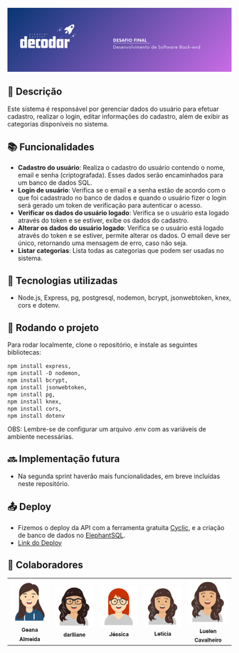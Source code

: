 ![decordar banner](img/decodar-readme.png)


## :memo: Descrição
Este sistema é responsável por gerenciar dados do usuário para efetuar cadastro, realizar o login, editar informações do cadastro, além de exibir as categorias disponíveis no sistema.

## :books: Funcionalidades
* <b>Cadastro do usuário</b>: Realiza o cadastro do usuário contendo o nome, email e senha (criptografada). Esses dados serão encaminhados para um banco de dados SQL.
* <b>Login de usuário</b>: Verifica se o email e a senha estão de acordo com o que foi cadastrado no banco de dados e quando o usuário fizer o login será gerado um token de verificação para autenticar o acesso.
* <b>Verificar os dados do usuário logado</b>: Verifica se o usuário esta logado através do token e se estiver, exibe os dados do cadastro.
* <b>Alterar os dados do usuário logado</b>: Verifica se o usuário está logado através do token e se estiver, permite alterar os dados. O email deve ser único, retornando uma mensagem de erro, caso não seja.
* <b>Listar categorias</b>: Lista todas as categorias que podem ser usadas no sistema.
## :wrench: Tecnologias utilizadas
* Node.js, Express, pg, postgresql, nodemon, bcrypt, jsonwebtoken, knex, cors e dotenv.

## :rocket: Rodando o projeto
Para rodar localmente, clone o repositório, e instale as seguintes bibliotecas:
```
npm install express,
npm install -D nodemon,
npm install bcrypt,
npm install jsonwebtoken,
npm install pg,
npm install knex,
npm install cors,
npm install dotenv

```
OBS: Lembre-se de configurar um arquivo .env com as variáveis de ambiente necessárias.

## :soon: Implementação futura
* Na segunda sprint haverão mais funcionalidades, em breve incluídas neste repositório.

## :outbox_tray: Deploy
* Fizemos o deploy da API com a ferramenta gratuita [Cyclic](https://www.cyclic.sh/), e a criação de banco de dados no [ElephantSQL](https://www.elephantsql.com/).
* [Link do Deploy](https://doubtful-cyan-harp-seal.cyclic.app/)

## :handshake: Colaboradores
<table>
  <tr align="center">
   <td>
      <a href="http://github.com/Geana-Almeida">
        <img src="img/geana.png" width="100px;" alt="Foto da Geana Almeida"/><br>
        <sub>
          <b>Geana Almeida</b>
        </sub>
      </a>
    </td>
    <td align="center">
      <a href="http://github.com/Darllisouza">
        <img src="img/darli.png" width="100px;" alt="Foto da darlliane"/><br>
        <sub>
          <b>darlliane</b>
        </sub>
      </a>
    </td>
    </td>
    <td align="center">
      <a href="http://github.com/jwandrey">
        <img src="img/jess (2).png" width="100px;" alt="Foto da Jéssica"/><br>
        <sub>
          <b>Jéssica</b>
        </sub>
      </a>
    </td>
    <td align="center">
        <a href="http://github.com/lettribeiros">
          <img src="img/leticia (2).png" width="100px;" alt="Foto da Leticia"/><br>
          <sub>
            <b>Leticia</b>
          </sub>
        </a>
      </td>
    <td align="center">
        <a href="http://github.com/luelencavalheiro">
          <img src="img/leticia (2).png" width="100px;" alt="Foto da Luelen"/><br>
          <sub>
            <b>Luelen Cavalheiro</b>
          </sub>
        </a>
      </td>
  </tr>
   
</table>

